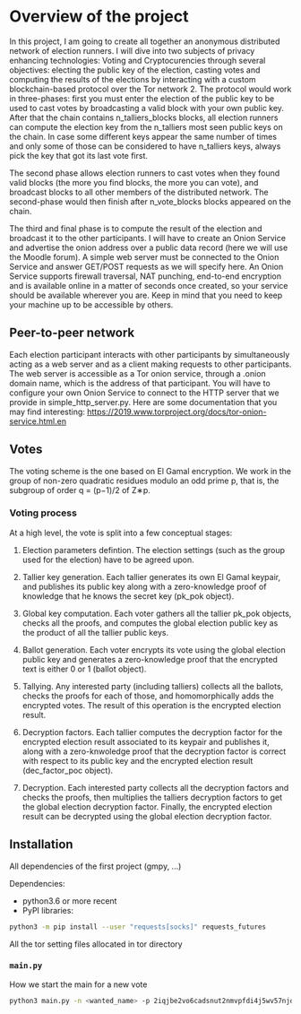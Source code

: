 # Overview of the project 

In this project, I am going to create all together an anonymous distributed network of election runners. I will dive into two subjects of privacy enhancing technologies:
Voting and Cryptocurencies through several objectives: electing the public key of the election, casting votes and computing the results of the elections by interacting with a custom blockchain-based protocol over the Tor network 2. The protocol would work in three-phases: first you must enter the election of the public key to be used to cast votes by broadcasting a valid block with your own public key. After that the chain contains n_talliers_blocks blocks, all election runners can compute the election key from the n_talliers most seen public keys on the chain. 
In case some different keys appear the same number of times and only some of those can be considered to have n_talliers keys, always pick the key that got its last vote first. 

The second phase allows election runners to cast votes when they found valid blocks (the more you find blocks, the more you can vote), and broadcast blocks to all
other members of the distributed network. The second-phase would then finish after n_vote_blocks blocks appeared on the chain. 

The third and final phase is to compute the result of the election and broadcast it to the other participants.
I will have to create an Onion Service and advertise the onion address over a public data record (here we will use the Moodle forum). A simple
web server must be connected to the Onion Service and answer GET/POST requests as we will specify here. An Onion Service supports firewall traversal,
NAT punching, end-to-end encryption and is available online in a matter of seconds once created, so your service should be available wherever you are.
Keep in mind that you need to keep your machine up to be accessible by
others.

## Peer-to-peer network

Each election participant interacts with other participants by simultaneously acting as a web server and as a client making requests to other participants. The web server is accessible as a Tor onion service, through a .onion domain name, which is the address of that participant. You will have to configure your own Onion Service to connect to the HTTP server that we provide in simple_http_server.py. Here are some documentation
that you may find interesting: https://2019.www.torproject.org/docs/tor-onion-service.html.en

## Votes

The voting scheme is the one based on El Gamal encryption. We work in the group of non-zero quadratic residues modulo an odd prime p, that is, the subgroup of order q = (p−1)/2 of Z∗p.

### Voting process 

At a high level, the vote is split into a few conceptual stages:

1. Election parameters defintion. The election settings (such as the group used for the election) have to be agreed upon.

2. Tallier key generation. Each tallier generates its own El Gamal keypair, and publishes its public key along with a zero-knowledge proof of knowledge that he knows the secret key (pk_pok object).

3. Global key computation. Each voter gathers all the tallier pk_pok objects, checks all the proofs, and computes the global election public key as the product of all the tallier public keys.

4. Ballot generation. Each voter encrypts its vote using the global election public key and generates a zero-knowledge proof that the encrypted text is either 0 or 1 (ballot object).

5. Tallying. Any interested party (including talliers) collects all the ballots, checks the proofs for each of those, and homomorphically adds the encrypted votes. The result of this operation is the encrypted election result.

6. Decryption factors. Each tallier computes the decryption factor for the encrypted election result associated to its keypair and publishes it, along with a zero-knwoledge proof that the decryption factor is correct with respect to its public key and the encrypted election result (dec_factor_poc object).

7. Decryption. Each interested party collects all the decryption factors and checks the proofs, then multiplies the talliers decryption factors to get the global election decryption factor. Finally, the encrypted election result can be decrypted using the global election decryption factor.


## Installation
All dependencies of the first project (gmpy, ...)

Dependencies:
* python3.6 or more recent
* PyPI libraries:
```bash
python3 -m pip install --user "requests[socks]" requests_futures
```

All the tor setting files allocated in tor directory


### `main.py`
How we start the main for a new vote

```bash
python3 main.py -n <wanted_name> -p 2iqjbe2vo6cadsnut2nmvpfdi4j5wv57njdjzsocvxh6k53b7q6jmtad.onion -a 2r4t7k6zmxussuuqrw5sq64c4hetxicmgaljdighfbl5rsmnpwltzrad.onion -c socks5h://localhost:9050 new
```



